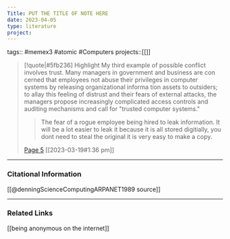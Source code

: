 ```yaml
---
Title: PUT THE TITLE OF NOTE HERE
date: 2023-04-05
type: literature
project:
---
```

tags:: #memex3 #atomic #Computers 
projects::[[]]


> [!quote|#5fb236] Highlight
> My third example of possible conflict involves trust. Many managers in government and business are con cerned that employees not abuse their privileges in computer systems by releasing organizational informa tion assets to outsiders; to allay this feeling of distrust and their fears of external attacks, the managers propose increasingly complicated access controls and auditing mechanisms and call for "trusted computer systems."
>
>> The fear of a rogue employee being hired to leak information. It will be a lot easier to leak it because it is all stored digitially, you dont need to steal the original it is very easy to make a copy.
>
> [Page 5](zotero://open-pdf/library/items/3RDRTQCZ?page=5) [[2023-03-19#1:36 pm]]


---
### Citational Information

[[@denningScienceComputingARPANET1989 source]]

---

### Related Links

[[being anonymous on the internet]]